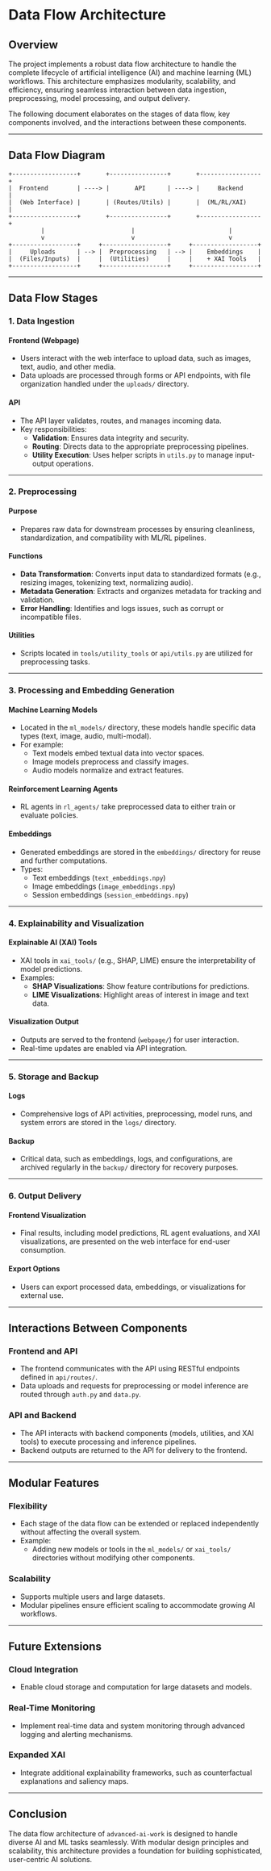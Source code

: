 # Data Flow Architecture

## Overview

The  project implements a robust data flow architecture to handle the complete lifecycle of artificial intelligence (AI) and machine learning (ML) workflows. This architecture emphasizes modularity, scalability, and efficiency, ensuring seamless interaction between data ingestion, preprocessing, model processing, and output delivery.

The following document elaborates on the stages of data flow, key components involved, and the interactions between these components.

---

## Data Flow Diagram

```
+------------------+       +----------------+       +-----------------+
|  Frontend        | ----> |       API      | ----> |     Backend     |
|  (Web Interface) |       | (Routes/Utils) |       |  (ML/RL/XAI)    |
+------------------+       +----------------+       +-----------------+
         |                        |                          |
         v                        v                          v
+------------------+     +------------------+     +------------------+
|     Uploads      | --> |  Preprocessing   | --> |    Embeddings    |
|  (Files/Inputs)  |     |  (Utilities)     |     |    + XAI Tools   |
+------------------+     +------------------+     +------------------+
```

---

## Data Flow Stages

### 1. **Data Ingestion**

#### **Frontend (Webpage)**
- Users interact with the web interface to upload data, such as images, text, audio, and other media.
- Data uploads are processed through forms or API endpoints, with file organization handled under the `uploads/` directory.

#### **API**
- The API layer validates, routes, and manages incoming data.
- Key responsibilities:
  - **Validation**: Ensures data integrity and security.
  - **Routing**: Directs data to the appropriate preprocessing pipelines.
  - **Utility Execution**: Uses helper scripts in `utils.py` to manage input-output operations.

---

### 2. **Preprocessing**

#### **Purpose**
- Prepares raw data for downstream processes by ensuring cleanliness, standardization, and compatibility with ML/RL pipelines.

#### **Functions**
- **Data Transformation**: Converts input data to standardized formats (e.g., resizing images, tokenizing text, normalizing audio).
- **Metadata Generation**: Extracts and organizes metadata for tracking and validation.
- **Error Handling**: Identifies and logs issues, such as corrupt or incompatible files.

#### **Utilities**
- Scripts located in `tools/utility_tools` or `api/utils.py` are utilized for preprocessing tasks.

---

### 3. **Processing and Embedding Generation**

#### **Machine Learning Models**
- Located in the `ml_models/` directory, these models handle specific data types (text, image, audio, multi-modal).
- For example:
  - Text models embed textual data into vector spaces.
  - Image models preprocess and classify images.
  - Audio models normalize and extract features.

#### **Reinforcement Learning Agents**
- RL agents in `rl_agents/` take preprocessed data to either train or evaluate policies.

#### **Embeddings**
- Generated embeddings are stored in the `embeddings/` directory for reuse and further computations.
- Types:
  - Text embeddings (`text_embeddings.npy`)
  - Image embeddings (`image_embeddings.npy`)
  - Session embeddings (`session_embeddings.npy`)

---

### 4. **Explainability and Visualization**

#### **Explainable AI (XAI) Tools**
- XAI tools in `xai_tools/` (e.g., SHAP, LIME) ensure the interpretability of model predictions.
- Examples:
  - **SHAP Visualizations**: Show feature contributions for predictions.
  - **LIME Visualizations**: Highlight areas of interest in image and text data.

#### **Visualization Output**
- Outputs are served to the frontend (`webpage/`) for user interaction.
- Real-time updates are enabled via API integration.

---

### 5. **Storage and Backup**

#### **Logs**
- Comprehensive logs of API activities, preprocessing, model runs, and system errors are stored in the `logs/` directory.

#### **Backup**
- Critical data, such as embeddings, logs, and configurations, are archived regularly in the `backup/` directory for recovery purposes.

---

### 6. **Output Delivery**

#### **Frontend Visualization**
- Final results, including model predictions, RL agent evaluations, and XAI visualizations, are presented on the web interface for end-user consumption.

#### **Export Options**
- Users can export processed data, embeddings, or visualizations for external use.

---

## Interactions Between Components

### **Frontend and API**
- The frontend communicates with the API using RESTful endpoints defined in `api/routes/`. 
- Data uploads and requests for preprocessing or model inference are routed through `auth.py` and `data.py`.

### **API and Backend**
- The API interacts with backend components (models, utilities, and XAI tools) to execute processing and inference pipelines.
- Backend outputs are returned to the API for delivery to the frontend.

---

## Modular Features

### **Flexibility**
- Each stage of the data flow can be extended or replaced independently without affecting the overall system.
- Example:
  - Adding new models or tools in the `ml_models/` or `xai_tools/` directories without modifying other components.

### **Scalability**
- Supports multiple users and large datasets.
- Modular pipelines ensure efficient scaling to accommodate growing AI workflows.

---

## Future Extensions

### **Cloud Integration**
- Enable cloud storage and computation for large datasets and models.

### **Real-Time Monitoring**
- Implement real-time data and system monitoring through advanced logging and alerting mechanisms.

### **Expanded XAI**
- Integrate additional explainability frameworks, such as counterfactual explanations and saliency maps.

---

## Conclusion

The data flow architecture of `advanced-ai-work` is designed to handle diverse AI and ML tasks seamlessly. With modular design principles and scalability, this architecture provides a foundation for building sophisticated, user-centric AI solutions.
